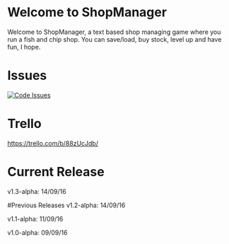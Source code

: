 # Welcome to ShopManager
Welcome to ShopManager, a text based shop managing game where you run a fish and chip shop. You can save/load, buy stock, level up and have fun, I hope.

# Issues

[![Code Issues](https://www.quantifiedcode.com/api/v1/project/e4f4e2428fb74b149537476a79c8ecc8/badge.svg)](https://www.quantifiedcode.com/app/project/e4f4e2428fb74b149537476a79c8ecc8)

# Trello
https://trello.com/b/88zUcJdb/

# Current Release
v1.3-alpha: 14/09/16

#Previous Releases
v1.2-alpha: 14/09/16

v1.1-alpha: 11/09/16

v1.0-alpha: 09/09/16
